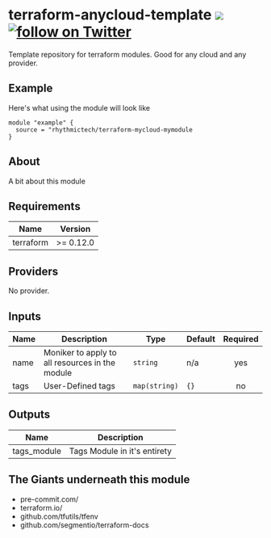 # terraform-anycloud-template [![](https://github.com/rhythmictech/terraform-anycloud-template/workflows/pre-commit-check/badge.svg)](https://github.com/rhythmictech/terraform-anycloud-template/actions) <a href="https://twitter.com/intent/follow?screen_name=RhythmicTech"><img src="https://img.shields.io/twitter/follow/RhythmicTech?style=social&logo=RhythmicTech" alt="follow on Twitter"></a>
Template repository for terraform modules. Good for any cloud and any provider.

## Example
Here's what using the module will look like
```hcl
module "example" {
  source = "rhythmictech/terraform-mycloud-mymodule
}
```

## About
A bit about this module

<!-- BEGINNING OF PRE-COMMIT-TERRAFORM DOCS HOOK -->
## Requirements

| Name      | Version   |
|-----------|-----------|
| terraform | >= 0.12.0 |

## Providers

No provider.

## Inputs

| Name | Description                                     | Type          | Default | Required |
|------|-------------------------------------------------|---------------|---------|:--------:|
| name | Moniker to apply to all resources in the module | `string`      | n/a     |   yes    |
| tags | User-Defined tags                               | `map(string)` | `{}`    |    no    |

## Outputs

| Name         | Description                  |
|--------------|------------------------------|
| tags\_module | Tags Module in it's entirety |

<!-- END OF PRE-COMMIT-TERRAFORM DOCS HOOK -->

## The Giants underneath this module
- pre-commit.com/
- terraform.io/
- github.com/tfutils/tfenv
- github.com/segmentio/terraform-docs
